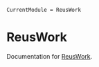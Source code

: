 ```@meta
CurrentModule = ReusWork
```

# ReusWork

Documentation for [ReusWork](https://github.com/abelsiqueira/ReusWork.jl).
